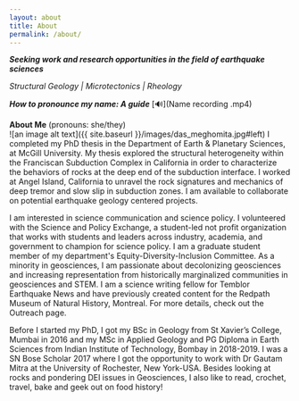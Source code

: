 ```yaml
---
layout: about
title: About
permalink: /about/
---
```


  
**_Seeking work and research opportunities in the field of earthquake sciences_**

_Structural Geology &#x7c; Microtectonics &#x7c; Rheology_

**_How to pronounce my name: A guide_** [&#128266;](Name recording .mp4)<br>

**About Me** (pronouns: she/they) <br>
![an image alt text]({{ site.baseurl }}/images/das_meghomita.jpg#left) 
I completed my PhD thesis in the Department of Earth & Planetary Sciences, at McGill University. My thesis explored the structural heterogeneity within the Franciscan Subduction Complex in California in order to characterize the behaviors of rocks at the deep end of the subduction interface. I worked at Angel Island, California to unravel the rock signatures and mechanics of deep tremor and slow slip in subduction zones. I am available to collaborate on potential earthquake geology centered projects.<br>

I am interested in science communication and science policy. I volunteered with the Science and Policy Exchange, a student-led not profit organization that works with students and leaders across industry, academia, and government to champion for science policy. I am a graduate student member of my department's Equity-Diversity-Inclusion Committee. As a minority in geosciences, I am passionate about decolonizing geosciences and increasing representation from historically marginalized communities in geosciences and STEM. I am a science writing fellow for Temblor Earthquake News and have previously created content for the Redpath Museum of Natural History, Montreal. For more details, check out the Outreach page. <br>

Before I started my PhD, I got my BSc in Geology from St Xavier’s College, Mumbai in 2016 and my MSc in Applied Geology and PG Diploma in Earth Sciences from Indian Institute of Technology, Bombay in 2018-2019. I was a SN Bose Scholar 2017 where I got the opportunity to work with Dr Gautam Mitra at the University of Rochester, New York-USA. Besides looking at rocks and pondering DEI issues in Geosciences, I also like to read, crochet, travel, bake and geek out on food history!<br>


